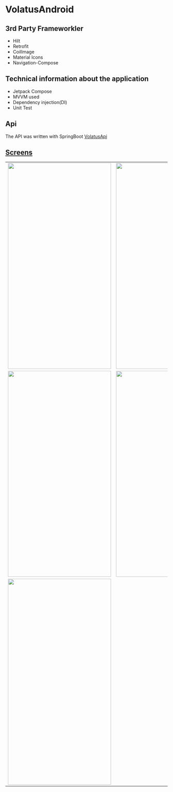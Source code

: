 # VolatusAndroid


## 3rd Party Frameworkler
<ul>
  <li>Hilt</li>
  <li>Retrofit</li>
  <li>CoilImage</li>
  <li>Material Icons</li>
  <li>Navigation-Compose</li>

</li>
</ul>  

## Technical information about the application
<ul>
  <li>Jetpack Compose</li>
  <li>MVVM used</li>
  <li>Dependency injection(DI)</li>
  <li>Unit Test</li>
</ul>  


## Api
The API was written with SpringBoot
<a href="https://github.com/engingulek/VolatusApi"> VolatusApi




## Screens
 <table style"float:right;">

  <tr>
   <td> <image width="320" height="640" src = "https://github.com/user-attachments/assets/b69df12c-49c2-4935-bcd5-ad858fe64d12"> </td>
   <td> <image width="320" height="640" src = "https://github.com/user-attachments/assets/261e5edc-8754-4dca-86a3-5a1b1afa9677"> </td>
   <td> <image width="320" height="640" src = "https://github.com/user-attachments/assets/61866d32-39c2-43de-8615-92a02c5193e7"> </td>

 </tr>

  <tr>
   <td> <image width="320" height="640" src = "https://github.com/user-attachments/assets/51d4f9d2-bc93-437e-93b7-4a39b2930ea5"> </td>
     <td> <image width="320" height="640" src = "https://github.com/user-attachments/assets/4bbf73e4-ee44-4925-a729-53c61a7e408f"> </td>
   <td> <image width="320" height="640" src = "https://github.com/user-attachments/assets/721d97a4-8a23-43b5-b5ec-40c56cc8a5d1"> </td>
 </tr>
 
  <tr>
   <td> <image width="320" height="640" src = "https://github.com/user-attachments/assets/a1cf8b88-348c-4e0e-9609-c86d366ecbd3"> </td>
  
 </tr>
  </table>
